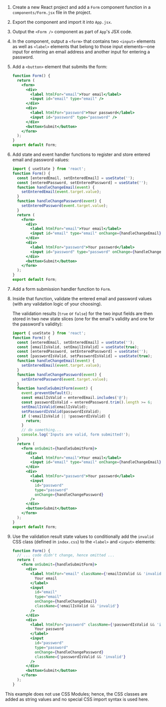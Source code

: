 1. Create a new React project and add a `Form` component function in a `components/Form.jsx` file in the project.

2. Export the component and import it into `App.jsx`.

3. Output the `<Form />` component as part of `App`'s JSX code.

4. In the component, output a `<form>` that contains two `<input>` elements as well as `<label>` elements that belong to those input elements—one input for entering an email address and another input for entering a password.

5. Add a `<button>` element that submits the form:

    ```jsx
    function Form() {
      return (
        <form>
          <div>
            <label htmlFor="email">Your email</label>
            <input id="email" type="email" />
          </div>
          <div>
            <label htmlFor="password">Your password</label>
            <input id="password" type="password" />
          </div>
          <button>Submit</button>
        </form>
      );
    }
    export default Form;
    ```

6. Add state and event handler functions to register and store entered email and password values:

    ```jsx
    import { useState } from 'react';
    function Form() {
      const [enteredEmail, setEnteredEmail] = useState('');
      const [enteredPassword, setEnteredPassword] = useState('');
      function handleChangeEmail(event) {
        setEnteredEmail(event.target.value);
      }
      function handleChangePassword(event) {
        setEnteredPassword(event.target.value);
      }
      return (
        <form>
          <div>
            <label htmlFor="email">Your email</label>
            <input id="email" type="email" onChange={handleChangeEmail} />
          </div>
          <div>
            <label htmlFor="password">Your password</label>
            <input id="password" type="password" onChange={handleChangePassword} />
          </div>
          <button>Submit</button>
        </form>
      );
    }
    export default Form;
    ```

7. Add a form submission handler function to `Form`.

8. Inside that function, validate the entered email and password values (with any validation logic of your choosing).

   The validation results (`true` or `false`) for the two input fields are then stored in two new state slices (one for the email's validity and one for the password's validity):

   ```jsx
   import { useState } from 'react';
   function Form() {
     const [enteredEmail, setEnteredEmail] = useState('');
     const [emailIsValid, setEmailIsValid] = useState(true);
     const [enteredPassword, setEnteredPassword] = useState('');
     const [passwordIsValid, setPasswordIsValid] = useState(true);
     function handleChangeEmail(event) {
       setEnteredEmail(event.target.value);
     }
     function handleChangePassword(event) {
       setEnteredPassword(event.target.value);
     }
     function handleSubmitForm(event) {
       event.preventDefault();
       const emailIsValid = enteredEmail.includes('@');
       const passwordIsValid = enteredPassword.trim().length >= 6;
       setEmailIsValid(emailIsValid);
       setPasswordIsValid(passwordIsValid);
       if (!emailIsValid || !passwordIsValid) {
         return;
       }
       // do something...
       console.log('Inputs are valid, form submitted!');
     }
     return (
       <form onSubmit={handleSubmitForm}>
         <div>
           <label htmlFor="email">Your email</label>
           <input id="email" type="email" onChange={handleChangeEmail} />
         </div>
         <div>
           <label htmlFor="password">Your password</label>
           <input
             id="password"
             type="password"
             onChange={handleChangePassword}
           />
         </div>
         <button>Submit</button>
       </form>
     );
   }
   export default Form;
   ```

9. Use the validation result state values to conditionally add the `invalid` CSS class (defined in `index.css`) to the `<label>` and `<input>` elements:

    ```jsx
    function Form() {
      // ... code didn't change, hence omitted ...
      return (
        <form onSubmit={handleSubmitForm}>
          <div>
            <label htmlFor="email" className={!emailIsValid && 'invalid'}>
              Your email
            </label>
            <input
              id="email"
              type="email"
              onChange={handleChangeEmail}
              className={!emailIsValid && 'invalid'}
            />
          </div>
          <div>
            <label htmlFor="password" className={!passwordIsValid && 'invalid'}>
              Your password
            </label>
            <input
              id="password"
              type="password"
              onChange={handleChangePassword}
              className={!passwordIsValid && 'invalid'}
            />
          </div>
          <button>Submit</button>
        </form>
      );
    }
    ```

This example does not use CSS Modules; hence, the CSS classes are added as string values and no special CSS import syntax is used here.
